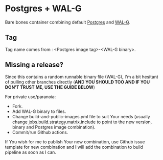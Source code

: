 # Postgres + WAL-G

Bare bones container combining default [Postgres](https://www.postgresql.org/) and [WAL-G](https://wal-g.readthedocs.io/).

## Tag

Tag name comes from : \<Postgres image tag\>-\<WAL-G binary\>.

## Missing a release?

Since this contains a random runnable binary file (WAL-G), I'm a bit hesitant of pulling other branches directly (**AND YOU SHOULD TOO AND IF YOU DON'T TRUST ME, USE THE GUIDE BELOW**)

For private use/paranoia: 
- Fork.
- Add WAL-G binary to files.
- Change build-and-public-images.yml file to suit Your needs (usually change jobs.build.strategy.matrix.include to point to the new version, binary and Postgres image combination).
- Commit/run Github actions.

If You wish for me to publish Your new combination, use Github issue template for new combination and I will add the combination to build pipeline as soon as I can.
